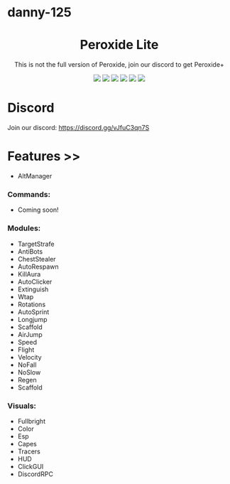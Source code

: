 # danny-125

<div align="center">
	
</div>

<h1 align="center">
	Peroxide Lite
</h1>

<p align="center">
	This is not the full version of Peroxide, join our discord to get Peroxide+
</p>

<div align="center">
  <a href="https://github.com/danny-125/Peroxide/releases/latest"><img src="https://img.shields.io/github/v/release/danny-125/Peroxide"></a>
  <img src="https://img.shields.io/github/last-commit/danny-125/Peroxide">
  <img src="https://img.shields.io/github/commit-activity/m/danny-125/Peroxide">
  <img src="https://img.shields.io/github/languages/code-size/danny-125/Peroxide">
  <img src="https://img.shields.io/tokei/lines/github/danny-125/Peroxide">
  <img src="https://img.shields.io/github/downloads/danny-125/Peroxide/total">
	

</div>

# Discord
Join our discord: 
https://discord.gg/vJfuC3qn7S

# Features >>
- AltManager

### Commands:
- Coming soon!

### Modules:
- TargetStrafe
- AntiBots
- ChestStealer
- AutoRespawn
- KillAura
- AutoClicker
- Extinguish 
- Wtap
- Rotations
- AutoSprint 
- Longjump
- Scaffold
- AirJump 
- Speed
- Flight
- Velocity
- NoFall
- NoSlow
- Regen
- Scaffold

### Visuals:
- Fullbright
- Color
- Esp
- Capes 
- Tracers
- HUD
- ClickGUI
- DiscordRPC


